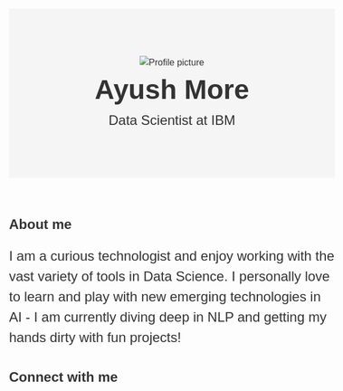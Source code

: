 <!DOCTYPE html>
<html>
<head>
  <meta charset="UTF-8">
  <title>Ayush More | Data Scientist</title>
  <link rel="stylesheet" href="https://fonts.googleapis.com/css?family=Montserrat">
  <link rel="stylesheet" href="https://cdnjs.cloudflare.com/ajax/libs/font-awesome/5.15.3/css/all.min.css">
  <style>
    body {
      font-family: 'Montserrat', sans-serif;
      font-size: 16px;
      line-height: 1.5;
      color: #333333;
    }
    header {
      display: flex;
      align-items: center;
      justify-content: center;
      flex-direction: column;
      height: 300px;
      background-color: #F5F5F5;
    }
    h1 {
      font-size: 48px;
      margin: 0;
    }
    p {
      font-size: 24px;
      margin: 0;
    }
    ul {
      list-style: none;
      display: flex;
      justify-content: center;
      gap: 24px;
      margin-top: 32px;
    }
    li {
      font-size: 32px;
      color: #333333;
    }
    a {
      text-decoration: none;
      color: #333333;
    }
  </style>
</head>
<body>
  <header>
    <img src="profile-picture.png" alt="Profile picture">
    <h1>Ayush More</h1>
    <p>Data Scientist at IBM</p>
  </header>
  <main>
    <section>
      <h2>About me</h2>
      <p>I am a curious technologist and enjoy working with the vast variety of tools in Data Science. I personally love to learn and play with new emerging technologies in AI - I am currently diving deep in NLP and getting my hands dirty with fun projects!</p>
    </section>
    <section>
      <h2>Connect with me</h2>
      <ul>
        <li><a href="https://www.linkedin.com/in/ayushmore/"><i class="fab fa-linkedin"></i></a></li>
        <li><a href="https://twitter.com/ayushmore2"><i class="fab fa-twitter"></i></a></li>
        <li><a href="https://ayushmore.com"><i class="fas fa-globe"></i></a></li>
      </ul>
    </section>
  </main>
</body>
</html>
